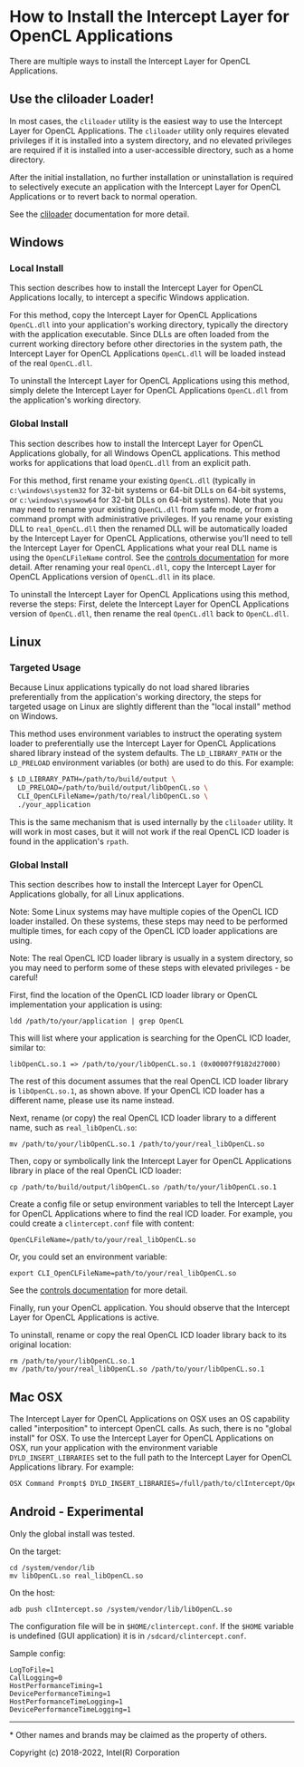 # How to Install the Intercept Layer for OpenCL Applications

There are multiple ways to install the Intercept Layer for OpenCL Applications.

## Use the cliloader Loader!

In most cases, the `cliloader` utility is the easiest way to use the Intercept
Layer for OpenCL Applications.
The `cliloader` utility only requires elevated privileges if it is installed
into a system directory, and no elevated privileges are required if it is
installed into a user-accessible directory, such as a home directory.

After the initial installation, no further installation or uninstallation is
required to selectively execute an application with the Intercept Layer for
OpenCL Applications or to revert back to normal operation.

See the [cliloader](cliloader.md) documentation for more detail.

## Windows

### Local Install

This section describes how to install the Intercept Layer for OpenCL
Applications locally, to intercept a specific Windows application.

For this method, copy the Intercept Layer for OpenCL Applications `OpenCL.dll`
into your application's working directory, typically the directory with the
application executable.
Since DLLs are often loaded from the current working directory before other
directories in the system path, the Intercept Layer for OpenCL Applications
`OpenCL.dll` will be loaded instead of the real `OpenCL.dll`.

To uninstall the Intercept Layer for OpenCL Applications using this method,
simply delete the Intercept Layer for OpenCL Applications `OpenCL.dll` from the
application's working directory.

### Global Install

This section describes how to install the Intercept Layer for OpenCL
Applications globally, for all Windows OpenCL applications.
This method works for applications that load `OpenCL.dll` from an explicit path.

For this method, first rename your existing `OpenCL.dll` (typically in
`c:\windows\system32` for 32-bit systems or 64-bit DLLs on 64-bit systems, or
`c:\windows\syswow64` for 32-bit DLLs on 64-bit systems).
Note that you may need to rename your existing `OpenCL.dll` from safe mode, or
from a command prompt with administrative privileges.
If you rename your existing DLL to `real_OpenCL.dll` then the renamed DLL will be
automatically loaded by the Intercept Layer for OpenCL Applications, otherwise
you'll need to tell the Intercept Layer for OpenCL Applications what your real
DLL name is using the `OpenCLFileName` control.
See the [controls documentation](controls.md) for more detail.
After renaming your real `OpenCL.dll`, copy the Intercept Layer for OpenCL
Applications version of `OpenCL.dll` in its place.

To uninstall the Intercept Layer for OpenCL Applications using this method,
reverse the steps: First, delete the Intercept Layer for OpenCL Applications
version of `OpenCL.dll`, then rename the real `OpenCL.dll` back to `OpenCL.dll`.

## Linux

### Targeted Usage

Because Linux applications typically do not load shared libraries preferentially
from the application's working directory, the steps for targeted usage on Linux
are slightly different than the "local install" method on Windows.

This method uses environment variables to instruct the operating system loader
to preferentially use the Intercept Layer for OpenCL Applications shared library
instead of the system defaults.
The `LD_LIBRARY_PATH` or the `LD_PRELOAD` environment variables (or both) are
used to do this.
For example:

```sh
$ LD_LIBRARY_PATH=/path/to/build/output \
  LD_PRELOAD=/path/to/build/output/libOpenCL.so \
  CLI_OpenCLFileName=/path/to/real/libOpenCL.so \
  ./your_application
```

This is the same mechanism that is used internally by the `cliloader` utility.
It will work in most cases, but it will not work if the real OpenCL ICD loader
is found in the application's `rpath`.

### Global Install

This section describes how to install the Intercept Layer for OpenCL
Applications globally, for all Linux applications.

Note: Some Linux systems may have multiple copies of the OpenCL ICD loader
installed.
On these systems, these steps may need to be performed multiple times, for each
copy of the OpenCL ICD loader applications are using.

Note: The real OpenCL ICD loader library is usually in a system directory, so
you may need to perform some of these steps with elevated privileges - be
careful!

First, find the location of the OpenCL ICD loader library or OpenCL
implementation your application is using:

```
ldd /path/to/your/application | grep OpenCL
```

This will list where your application is searching for the OpenCL ICD loader, similar to:

```
libOpenCL.so.1 => /path/to/your/libOpenCL.so.1 (0x00007f9182d27000)
```

The rest of this document assumes that the real OpenCL ICD loader library is
`libOpenCL.so.1`, as shown above. If your OpenCL ICD loader has a different
name, please use its name instead.

Next, rename (or copy) the real OpenCL ICD loader library to a different name,
such as `real_libOpenCL.so`:

```
mv /path/to/your/libOpenCL.so.1 /path/to/your/real_libOpenCL.so
```

Then, copy or symbolically link the Intercept Layer for OpenCL Applications
library in place of the real OpenCL ICD loader:

```
cp /path/to/build/output/libOpenCL.so /path/to/your/libOpenCL.so.1
```

Create a config file or setup environment variables to tell the Intercept Layer
for OpenCL Applications where to find the real ICD loader.
For example, you could create a `clintercept.conf` file with content:

```
OpenCLFileName=/path/to/your/real_libOpenCL.so
```

Or, you could set an environment variable:

```
export CLI_OpenCLFileName=path/to/your/real_libOpenCL.so
```

See the [controls documentation](controls.md) for more detail.

Finally, run your OpenCL application.
You should observe that the Intercept Layer for OpenCL Applications is active.

To uninstall, rename or copy the real OpenCL ICD loader library back to its
original location:

```
rm /path/to/your/libOpenCL.so.1
mv /path/to/your/real_libOpenCL.so /path/to/your/libOpenCL.so.1
```

## Mac OSX

The Intercept Layer for OpenCL Applications on OSX uses an OS capability called
"interposition" to intercept OpenCL calls.  As such, there is no "global
install" for OSX.  To use the Intercept Layer for OpenCL Applications on OSX,
run your application with the environment variable `DYLD_INSERT_LIBRARIES` set
to the full path to the Intercept Layer for OpenCL Applications library.  For
example:

```sh
OSX Command Prompt$ DYLD_INSERT_LIBRARIES=/full/path/to/clIntercept/OpenCL ./HelloWorld
```

## Android - Experimental

Only the global install was tested.

On the target:

```
cd /system/vendor/lib
mv libOpenCL.so real_libOpenCL.so
```

On the host:

```
adb push clIntercept.so /system/vendor/lib/libOpenCL.so
```

The configuration file will be in `$HOME/clintercept.conf`.
If the `$HOME` variable is undefined (GUI application) it is in `/sdcard/clintercept.conf`.

Sample config:

```
LogToFile=1
CallLogging=0
HostPerformanceTiming=1
DevicePerformanceTiming=1
HostPerformanceTimeLogging=1
DevicePerformanceTimeLogging=1
```

---

\* Other names and brands may be claimed as the property of others.

Copyright (c) 2018-2022, Intel(R) Corporation
